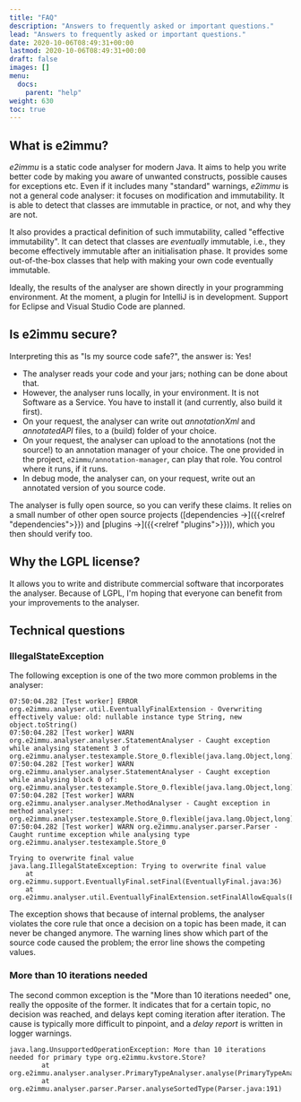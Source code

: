 ```yaml
---
title: "FAQ"
description: "Answers to frequently asked or important questions."
lead: "Answers to frequently asked or important questions."
date: 2020-10-06T08:49:31+00:00
lastmod: 2020-10-06T08:49:31+00:00
draft: false
images: []
menu:
  docs:
    parent: "help"
weight: 630
toc: true
---
```


## What is e2immu?

_e2immu_ is a static code analyser for modern Java. It aims to help you write better code by
making you aware of unwanted constructs, possible causes for exceptions etc. Even if it includes many "standard"
warnings, _e2immu_ is not a general code analyser:
it focuses on modification and immutability. It is able to detect that classes are immutable in practice, or not, and
why they are not.

It also provides a practical definition of such immutability, called "effective immutability". It can detect that
classes are _eventually_ immutable, i.e., they become effectively immutable after an initialisation phase. It provides
some out-of-the-box classes that help with making your own code eventually immutable.

Ideally, the results of the analyser are shown directly in your programming environment. At the moment, a plugin for
IntelliJ is in development. Support for Eclipse and Visual Studio Code are planned.

## Is e2immu secure?

Interpreting this as "Is my source code safe?", the answer is: Yes!

* The analyser reads your code and your jars; nothing can be done about that.
* However, the analyser runs locally, in your environment. It is not Software as a Service. You have to install it
(and currently, also build it first).
* On your request, the analyser can write out *annotationXml* and *annotatedAPI* files, to a (build) folder of your choice.
* On your request, the analyser can upload to the annotations (not the source!) to an annotation manager of your choice.
The one provided in the project, `e2immu/annotation-manager`, can play that role.
You control where it runs, if it runs.
* In debug mode, the analyser can, on your request, write out an annotated version of you source code.

The analyser is fully open source, so you can verify these claims. 
It relies on a small number of other open source projects ([dependencies →]({{<relref "dependencies">}}) and [plugins →]({{<relref "plugins">}})), which you then should verify too.

## Why the LGPL license?

It allows you to write and distribute commercial software that incorporates the analyser.
Because of LGPL, I'm hoping that everyone can benefit from your improvements to the analyser.

## Technical questions

### IllegalStateException

The following exception is one of the two more common problems in the analyser:

```
07:50:04.282 [Test worker] ERROR org.e2immu.analyser.util.EventuallyFinalExtension - Overwriting effectively value: old: nullable instance type String, new object.toString()
07:50:04.282 [Test worker] WARN org.e2immu.analyser.analyser.StatementAnalyser - Caught exception while analysing statement 3 of org.e2immu.analyser.testexample.Store_0.flexible(java.lang.Object,long)
07:50:04.282 [Test worker] WARN org.e2immu.analyser.analyser.StatementAnalyser - Caught exception while analysing block 0 of: org.e2immu.analyser.testexample.Store_0.flexible(java.lang.Object,long)
07:50:04.282 [Test worker] WARN org.e2immu.analyser.analyser.MethodAnalyser - Caught exception in method analyser: org.e2immu.analyser.testexample.Store_0.flexible(java.lang.Object,long)
07:50:04.282 [Test worker] WARN org.e2immu.analyser.parser.Parser - Caught runtime exception while analysing type org.e2immu.analyser.testexample.Store_0

Trying to overwrite final value
java.lang.IllegalStateException: Trying to overwrite final value
	at org.e2immu.support.EventuallyFinal.setFinal(EventuallyFinal.java:36)
	at org.e2immu.analyser.util.EventuallyFinalExtension.setFinalAllowEquals(EventuallyFinalExtension.java:35)
```

The exception shows that because of internal problems, the analyser violates the core rule that once a decision on a topic has been made, it can never be changed anymore. The warning lines show which part of the source code caused the problem; the error line shows the competing values.

### More than 10 iterations needed

The second common exception is the "More than 10 iterations needed" one, really the opposite of the former.
It indicates that for a certain topic, no decision was reached, and delays kept coming iteration after iteration.
The cause is typically more difficult to pinpoint, and a _delay report_ is written in logger warnings.

```
java.lang.UnsupportedOperationException: More than 10 iterations needed for primary type org.e2immu.kvstore.Store?
        at org.e2immu.analyser.analyser.PrimaryTypeAnalyser.analyse(PrimaryTypeAnalyser.java:203)
        at org.e2immu.analyser.parser.Parser.analyseSortedType(Parser.java:191)
```


